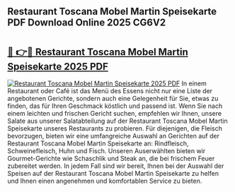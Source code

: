 ## Restaurant Toscana Mobel Martin Speisekarte PDF Download Online 2025 CG6V2

# <h2><a href="http://gc9eb2b.nevu.top/?p=Restaurant+Toscana+Mobel+Martin+Speisekarte">🔗 👉🔴 Restaurant Toscana Mobel Martin Speisekarte 2025 PDF</a></h2>

[![Restaurant Toscana Mobel Martin Speisekarte 2025 PDF](https://i.imgur.com/dBaPXMq.png)](http://gc9eb2b.nevu.top/?p=Restaurant+Toscana+Mobel+Martin+Speisekarte)
In einem Restaurant oder Café ist das Menü des Essens nicht nur eine Liste der angebotenen Gerichte, sondern auch eine Gelegenheit für Sie, etwas zu finden, das für Ihren Geschmack köstlich und passend ist. Wenn Sie nach einem leichten und frischen Gericht suchen, empfehlen wir Ihnen, unsere Salate aus unserer Salatabteilung auf der Restaurant Toscana Mobel Martin Speisekarte unseres Restaurants zu probieren. Für diejenigen, die Fleisch bevorzugen, bieten wir eine umfangreiche Auswahl an Gerichten auf der Restaurant Toscana Mobel Martin Speisekarte an: Rindfleisch, Schweinefleisch, Huhn und Fisch. Unseren Auserwählten bieten wir Gourmet-Gerichte wie Schaschlik und Steak an, die bei frischem Feuer zubereitet werden. In jedem Fall sind wir bereit, Ihnen bei der Auswahl der Speisen auf der Restaurant Toscana Mobel Martin Speisekarte zu helfen und Ihnen einen angenehmen und komfortablen Service zu bieten.
